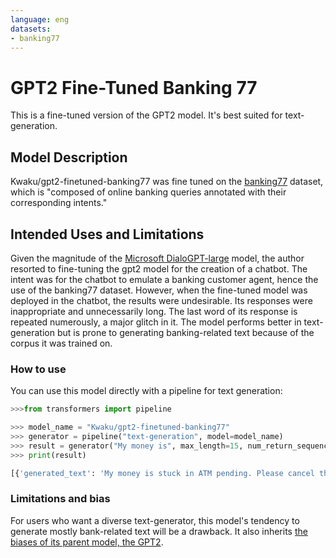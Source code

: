 ```yaml
---
language: eng
datasets:
- banking77
---
```


# GPT2 Fine-Tuned Banking 77
This is a fine-tuned version of the GPT2 model. It's best suited for text-generation.

## Model Description
Kwaku/gpt2-finetuned-banking77 was fine tuned on the [banking77](https://huggingface.co/datasets/banking77) dataset, which is "composed of online banking queries annotated with their corresponding intents."

## Intended Uses and Limitations
Given the magnitude of the [Microsoft DialoGPT-large](https://huggingface.co/microsoft/DialoGPT-large) model, the author resorted to fine-tuning the gpt2 model for the creation of a chatbot. The intent was for the chatbot to emulate a banking customer agent, hence the use of the banking77 dataset. However, when the fine-tuned model was deployed in the chatbot, the results were undesirable. Its responses were inappropriate and unnecessarily long. The last word of its response is repeated numerously, a major glitch in it. The model performs better in text-generation but is prone to generating banking-related text because of the corpus it was trained on. 

### How to use

You can use this model directly with a pipeline for text generation:

```python
>>>from transformers import pipeline

>>> model_name = "Kwaku/gpt2-finetuned-banking77"
>>> generator = pipeline("text-generation", model=model_name)
>>> result = generator("My money is", max_length=15, num_return_sequences=2)
>>> print(result)

[{'generated_text': 'My money is stuck in ATM pending. Please cancel this transaction and refund it'}, {'generated_text': 'My money is missing. How do I get a second card, and how'}]
```

### Limitations and bias

For users who want a diverse text-generator, this model's tendency to generate mostly bank-related text will be a drawback. It also inherits [the biases of its parent model, the GPT2](https://huggingface.co/gpt2#limitations-and-bias).
